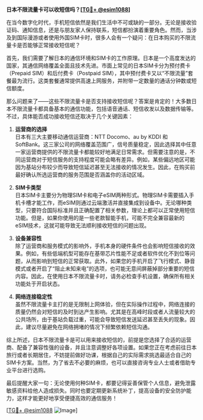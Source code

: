 **日本不限流量卡可以收短信吗？[[TG💪+ @esim1088](https://t.me/s/esim1088)]**

在当今数字化时代，手机短信依然是我们生活中不可或缺的一部分。无论是接收验证码、通知信息，还是与朋友家人保持联系，短信都扮演着重要角色。然而，当涉及到国际漫游或者使用外国SIM卡时，很多人会有一个疑问：在日本购买的不限流量卡是否能够正常接收短信呢？

首先，我们需要了解日本的通信环境和SIM卡的工作原理。日本是一个高度发达的国家，其通信网络覆盖全面且技术先进。市面上常见的日本SIM卡分为预付费卡（Prepaid SIM）和后付费卡（Postpaid SIM），其中预付费卡又以“不限流量”套餐最为流行。这类套餐通常提供高速上网服务，并附带一定数量的通话分钟数或短信额度。

那么问题来了——这些不限流量卡是否支持接收短信呢？答案是肯定的！大多数日本不限流量卡都具备基本的通信功能，包括语音通话、短信收发以及数据传输等。不过，具体能否成功接收短信还取决于几个关键因素：

1. **运营商的选择**  
   日本有三大主要移动通信运营商：NTT Docomo、au by KDDI 和 SoftBank。这三家公司的网络覆盖范围广，信号质量稳定，因此选择其中任意一家运营商提供的不限流量卡都能较好地满足日常需求。但需要注意的是，不同运营商对于短信服务的支持程度可能会略有差异。例如，某些偏远地区可能因为基站分布较少而导致短信延迟甚至无法接收的情况发生。因此，在购买前最好确认所选运营商的服务范围是否涵盖你的活动区域。

2. **SIM卡类型**  
   日本SIM卡主要分为物理SIM卡和电子eSIM两种形式。物理SIM卡需要插入手机卡槽才能工作，而eSIM则通过云端激活并直接集成到设备中。无论哪种类型，只要符合国际标准并且正确配置了相关参数，理论上都可以正常使用短信功能。但是，如果你使用的是一些老款智能手机，可能不完全兼容最新的eSIM技术，这就可能导致无法顺利接收短信的问题出现。

3. **设备兼容性**  
   除了运营商和服务模式的影响外，手机本身的硬件条件也会影响短信接收的效果。例如，有些低端机型可能存在基带芯片性能不足或者软件优化不到位等问题，从而影响到短信的正常获取。此外，如果您的手机开启了飞行模式、静音模式或者开启了“阻止未知来电”的选项，也可能无意间屏蔽掉部分重要的短信内容。因此，在使用日本不限流量卡时，请务必检查手机设置，确保所有相关功能处于开启状态。

4. **网络连接稳定性**  
   虽然不限流量卡主打的是无限制上网体验，但在实际操作过程中，网络连接的质量仍然会对短信的及时到达产生影响。尤其是在高峰时段或者人流量较大的公共场所，由于基站负载过重，可能会导致短信发送延迟甚至丢失的现象。因此，建议尽量避免在网络拥堵的情况下频繁依赖短信沟通。

综上所述，日本不限流量卡是可以用来接收短信的，前提是您选择了合适的运营商、配备了兼容性强的设备，并且注意调整好各项设置。如果您正在考虑前往日本旅行或者长期居住，不妨提前做好功课，根据自己的实际需求挑选最适合自己的SIM卡方案。当然，为了省去不必要的麻烦，也可以直接咨询专业人士或者借助专业平台进行选购。

最后提醒大家一句：无论使用何种SIM卡，都要记得妥善保管个人信息，避免泄露敏感资料给他人造成损失。同时也要定期更新系统补丁，提高设备的安全防护能力，这样才能更好地享受便捷高效的通信服务！

[[TG💪+ @esim1088](https://t.me/s/esim1088) ![Image](https://i.postimg.cc/4NQfJmqS/Snipaste-2025-05-13-00-14-12.png)]